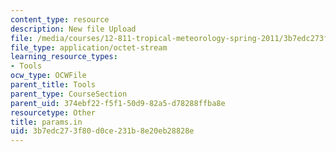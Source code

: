 ```yaml
---
content_type: resource
description: New file Upload
file: /media/courses/12-811-tropical-meteorology-spring-2011/3b7edc273f80d0ce231b8e20eb28828e_params.in
file_type: application/octet-stream
learning_resource_types:
- Tools
ocw_type: OCWFile
parent_title: Tools
parent_type: CourseSection
parent_uid: 374ebf22-f5f1-50d9-82a5-d78288ffba8e
resourcetype: Other
title: params.in
uid: 3b7edc27-3f80-d0ce-231b-8e20eb28828e
---
```

